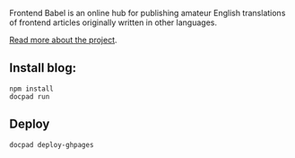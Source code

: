  Frontend Babel is an online hub for publishing amateur English translations of frontend articles originally written in
 other languages.

 [Read more about the project](http://frontendbabel.info/about/).

## Install blog:

    npm install
    docpad run

## Deploy

    docpad deploy-ghpages
